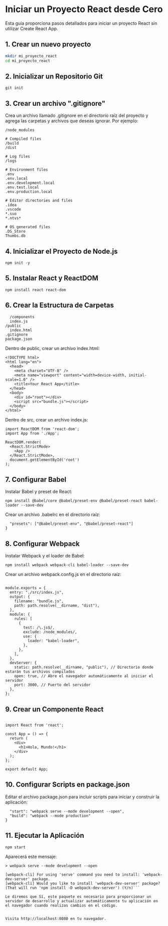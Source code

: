 # Iniciar un Proyecto React desde Cero

Esta guía proporciona pasos detallados para iniciar un proyecto React sin utilizar Create React App.

## 1. Crear un nuevo proyecto

```bash
mkdir mi_proyecto_react
cd mi_proyecto_react
```

## 2. Inicializar un Repositorio Git

`git init`

## 3. Crear un archivo ".gitignore"

Crea un archivo llamado .gitignore en el directorio raíz del proyecto y agrega las carpetas y archivos que deseas ignorar. Por ejemplo:

```# Dependency directories
/node_modules

# Compiled files
/build
/dist

# Log files
/logs

# Environment files
.env
.env.local
.env.development.local
.env.test.local
.env.production.local

# Editor directories and files
.idea
.vscode
*.suo
*.ntvs*

# OS generated files
.DS_Store
Thumbs.db
```

## 4. Inicializar el Proyecto de Node.js

`npm init -y`

## 5. Instalar React y ReactDOM

`npm install react react-dom`

## 6. Crear la Estructura de Carpetas

```src
  /components
  index.js
/public
  index.html
.gitignore
package.json
```

Dentro de public, crear un archivo index.html:

```<!-- index.html -->
<!DOCTYPE html>
<html lang="en">
  <head>
    <meta charset="UTF-8" />
    <meta name="viewport" content="width=device-width, initial-scale=1.0" />
    <title>Your React App</title>
  </head>
  <body>
    <div id="root"></div>
    <script src="bundle.js"></script>
  </body>
</html>
```

Dentro de src, crear un archivo index.js:

```import React from 'react';
import ReactDOM from 'react-dom';
import App from './App';

ReactDOM.render(
  <React.StrictMode>
    <App />
  </React.StrictMode>,
  document.getElementById('root')
);
```

## 7. Configurar Babel

Instalar Babel y preset de React:

`npm install @babel/core @babel/preset-env @babel/preset-react babel-loader --save-dev`

Crear un archivo .babelrc en el directorio raíz:

```{
  "presets": ["@babel/preset-env", "@babel/preset-react"]
}
```

## 8. Configurar Webpack

Instalar Webpack y el loader de Babel:

`npm install webpack webpack-cli babel-loader --save-dev`

Crear un archivo webpack.config.js en el directorio raíz:

```const path = require("path");

module.exports = {
  entry: "./src/index.js",
  output: {
    filename: "bundle.js",
    path: path.resolve(__dirname, "dist"),
  },
  module: {
    rules: [
      {
        test: /\.js$/,
        exclude: /node_modules/,
        use: {
          loader: "babel-loader",
        },
      },
    ],
  },
  devServer: {
    static: path.resolve(__dirname, "public"), // Directorio donde estarán tus archivos compilados
    open: true, // Abre el navegador automáticamente al iniciar el servidor
    port: 3000, // Puerto del servidor
  },
};
```

## 9. Crear un Componente React

```// /src/components/App.js

import React from 'react';

const App = () => {
  return (
    <div>
      <h1>Hola, Mundo!</h1>
    </div>
  );
};

export default App;
```

## 10. Configurar Scripts en package.json

Editar el archivo package.json para incluir scripts para iniciar y construir la aplicación:

```"scripts": {
  "start": "webpack serve --mode development --open",
  "build": "webpack --mode production"
}
```

## 11. Ejecutar la Aplicación

`npm start`

Aparecerá este mensaje:

```> init_react_app@1.0.0 start /Users/fran/Documents/PTR/init_react_app
> webpack serve --mode development --open

[webpack-cli] For using 'serve' command you need to install: 'webpack-dev-server' package.
[webpack-cli] Would you like to install 'webpack-dev-server' package? (That will run 'npm install -D webpack-dev-server') (Y/n)```

Le diremos que Sí, este paquete es necesario para proporcionar un servidor de desarrollo y actualizar automáticamente tu aplicación en el navegador cuando realizas cambios en el código.


Visita http://localhost:8080 en tu navegador.

